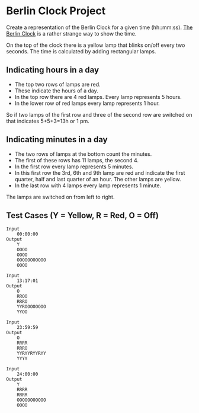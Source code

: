 Berlin Clock Project
====================

Create a representation of the Berlin Clock for a given time (hh::mm:ss). [The Berlin Clock](http://daringfireball.net/projects/markdown/) is a rather strange way to show the time.

On the top of the clock there is a yellow lamp that blinks on/off every two seconds. The time is calculated by adding rectangular lamps.

Indicating hours in a day
--------------------------

* The top two rows of lamps are red.
* These indicate the hours of a day.
* In the top row there are 4 red lamps. Every lamp represents 5 hours.
* In the lower row of red lamps every lamp represents 1 hour.

So if two lamps of the first row and three of the second row are switched on that indicates 5+5+3=13h or 1 pm.

Indicating minutes in a day
---------------------------

* The two rows of lamps at the bottom count the minutes.
* The first of these rows has 11 lamps, the second 4.
* In the first row every lamp represents 5 minutes.
* In this first row the 3rd, 6th and 9th lamp are red and indicate the first quarter, half and last quarter of an hour. The other lamps are yellow.
* In the last row with 4 lamps every lamp represents 1 minute.

The lamps are switched on from left to right.

Test Cases (Y = Yellow, R = Red, O = Off)
----------------------------------------

```
Input
    00:00:00
Output
    Y
    OOOO
    OOOO
    OOOOOOOOOOO
    OOOO
```

```
Input
    13:17:01
Output
    O
    RROO
    RRRO
    YYROOOOOOOO
    YYOO
```

```
Input
    23:59:59
Output
    O
    RRRR
    RRRO
    YYRYYRYYRYY
    YYYY
```

```
Input
    24:00:00
Output
    Y
    RRRR
    RRRR
    OOOOOOOOOOO
    OOOO
```
